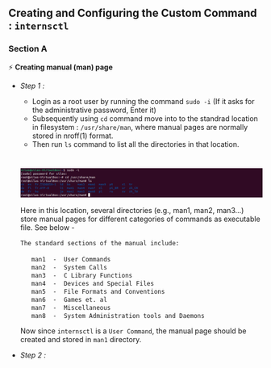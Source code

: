 ## Creating and Configuring the Custom Command : `internsctl`
### Section A
⚡ **Creating manual (man) page**
- *Step 1 :* 
  - Login as a root user by running the command `sudo -i` (If it asks for the administrative password, Enter it)
  * Subsequently using `cd` command move into to the standrad location in filesystem : `/usr/share/man`, where manual pages are normally stored in nroff(1) format.
  * Then run `ls` command to list all the directories in that location.
  <h1></h1>
  <img src = "/images/img_1.png">
  
  Here in this location, several directories (e.g., man1, man2, man3...) store manual pages for different categories of commands as executable file. See below -
  
   ```
   The standard sections of the manual include:

      man1  -  User Commands
      man2  -  System Calls
      man3  -  C Library Functions
      man4  -  Devices and Special Files
      man5  -  File Formats and Conventions
      man6  -  Games et. al
      man7  -  Miscellaneous
      man8  -  System Administration tools and Daemons
   ```
   Now since `internsctl` is a `User Command`, the manual page should be created and stored in `man1` directory.
   
- *Step 2 :* 
